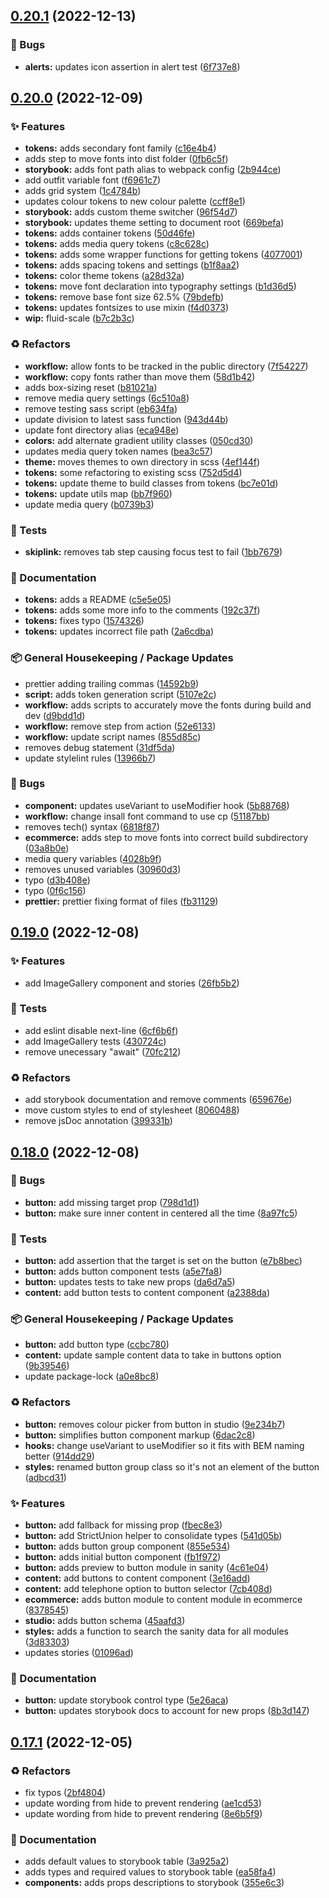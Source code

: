 ## [0.20.1](https://github.com/Open-Study-College/osc/compare/v0.20.0...v0.20.1) (2022-12-13)


### 🐛 Bugs

* **alerts:** updates icon assertion in alert test ([6f737e8](https://github.com/Open-Study-College/osc/commit/6f737e84c01086ad861520e9a8e88204694fd020))

## [0.20.0](https://github.com/Open-Study-College/osc/compare/v0.19.0...v0.20.0) (2022-12-09)


### ✨ Features

* **tokens:** adds secondary font family ([c16e4b4](https://github.com/Open-Study-College/osc/commit/c16e4b4c6ffa3722de6c098f2d62e90f9ce7b419))
* adds step to move fonts into dist folder ([0fb6c5f](https://github.com/Open-Study-College/osc/commit/0fb6c5fc059f7cd76e0b76a7dcab821d991cc1af))
* **storybook:** adds font path alias to webpack config ([2b944ce](https://github.com/Open-Study-College/osc/commit/2b944ce3fd309e3e235023b6ae2c7b4de1ee49fe))
* add outfit variable font ([f6961c7](https://github.com/Open-Study-College/osc/commit/f6961c7fa993fb8f559e9ed1b3c17850790665cb))
* adds grid system ([1c4784b](https://github.com/Open-Study-College/osc/commit/1c4784ba927c513de5856e85616dab12cde51fca))
* updates colour tokens to new colour palette ([ccff8e1](https://github.com/Open-Study-College/osc/commit/ccff8e125a7fad75fd2f709d32e20b40be0d7fff))
* **storybook:** adds custom theme switcher ([96f54d7](https://github.com/Open-Study-College/osc/commit/96f54d7dca3f61c7f29445e17efdb6e1769b2f57))
* **storybook:** updates theme setting to document root ([669befa](https://github.com/Open-Study-College/osc/commit/669befaed9baa913b9f42f41909796b7397b4528))
* **tokens:** adds container tokens ([50d46fe](https://github.com/Open-Study-College/osc/commit/50d46fe027797ad88a22c7688b227d29192797ff))
* **tokens:** adds media query tokens ([c8c628c](https://github.com/Open-Study-College/osc/commit/c8c628c153b879599bd0525fb6e0e960ff3717ff))
* **tokens:** adds some wrapper functions for getting tokens ([4077001](https://github.com/Open-Study-College/osc/commit/407700163bd3227cbb17497d8de5dddd3561dc10))
* **tokens:** adds spacing tokens and settings ([b1f8aa2](https://github.com/Open-Study-College/osc/commit/b1f8aa2797119eb4ab56bf7c4d6756b5bc609c03))
* **tokens:** color theme tokens ([a28d32a](https://github.com/Open-Study-College/osc/commit/a28d32af6de1b6e216c1d3a45cc67d9cfef0324d))
* **tokens:** move font declaration into typography settings ([b1d36d5](https://github.com/Open-Study-College/osc/commit/b1d36d51774f07dc5e313631b3225f3fbc1a2b05))
* **tokens:** remove base font size 62.5% ([79bdefb](https://github.com/Open-Study-College/osc/commit/79bdefba11499be526e4fb229b2d675eb3715629))
* **tokens:** updates fontsizes to use mixin ([f4d0373](https://github.com/Open-Study-College/osc/commit/f4d0373751ed087690bb60c6bd79b95e25319eca))
* **wip:** fluid-scale ([b7c2b3c](https://github.com/Open-Study-College/osc/commit/b7c2b3c89f0905ccbcd0809a0825902059399e0f))


### ♻️ Refactors

* **workflow:** allow fonts to be tracked in the public directory ([7f54227](https://github.com/Open-Study-College/osc/commit/7f54227c16918de14406a3cac1029f865ed116c2))
* **workflow:** copy fonts rather than move them ([58d1b42](https://github.com/Open-Study-College/osc/commit/58d1b4274d020b959de5193eca520c387447fe5a))
* adds box-sizing reset ([b81021a](https://github.com/Open-Study-College/osc/commit/b81021afd5fac75a57fc142470330b4697318c22))
* remove media query settings ([6c510a8](https://github.com/Open-Study-College/osc/commit/6c510a86d8558ed7353c9bde2fe6d4f383b843a4))
* remove testing sass script ([eb634fa](https://github.com/Open-Study-College/osc/commit/eb634faa58efdf2eabbd089f91ce682db5eb70c2))
* update division to latest sass function ([943d44b](https://github.com/Open-Study-College/osc/commit/943d44be4b1241d3ab1b88ee51d57570b2ef0d4c))
* update font directory alias ([eca948e](https://github.com/Open-Study-College/osc/commit/eca948ee49f6a55fed64750c9427b59178d9970b))
* **colors:** add alternate gradient utility classes ([050cd30](https://github.com/Open-Study-College/osc/commit/050cd30da72f126f345fa11d27c63f095a9baebb))
* updates media query token names ([bea3c57](https://github.com/Open-Study-College/osc/commit/bea3c5787c6af13e8401a4c4dc6047d5ca7e06d6))
* **theme:** moves themes to own directory in scss ([4ef144f](https://github.com/Open-Study-College/osc/commit/4ef144f30fdc4f5d937c88ba79cab6660f6f3d09))
* **tokens:** some refactoring to existing scss ([752d5d4](https://github.com/Open-Study-College/osc/commit/752d5d44636f084d16de1d582c02925d059e1d1e))
* **tokens:** update theme to build classes from tokens ([bc7e01d](https://github.com/Open-Study-College/osc/commit/bc7e01dd121c6bcbc62d7bf2325be45cfdf01210))
* **tokens:** update utils map ([bb7f960](https://github.com/Open-Study-College/osc/commit/bb7f9602bb97bf149a9481806a322e3f464cb075))
* update media query ([b0739b3](https://github.com/Open-Study-College/osc/commit/b0739b3c900f535cf2c4ae18e79a3988b413c279))


### 🧪 Tests

* **skiplink:** removes tab step causing focus test to fail ([1bb7679](https://github.com/Open-Study-College/osc/commit/1bb7679adb1d32509dc1046d5acc1342ad98809e))


### 📝 Documentation

* **tokens:** adds a README ([c5e5e05](https://github.com/Open-Study-College/osc/commit/c5e5e05c768a5ae396beaa24eb3408f3baa00f0d))
* **tokens:** adds some more info to the comments ([192c37f](https://github.com/Open-Study-College/osc/commit/192c37f3f5553bdc244587ae6e435bdc19ef56dd))
* **tokens:** fixes typo ([1574326](https://github.com/Open-Study-College/osc/commit/15743267fa4747e8fc35678884c9beae8bd08b40))
* **tokens:** updates incorrect file path ([2a6cdba](https://github.com/Open-Study-College/osc/commit/2a6cdba9f92f38a07a2622e565e1228570b095a2))


### 📦 General Housekeeping / Package Updates

* prettier adding trailing commas ([14592b9](https://github.com/Open-Study-College/osc/commit/14592b9c183a85d370eea339c3d0206effd2998e))
* **script:** adds token generation script ([5107e2c](https://github.com/Open-Study-College/osc/commit/5107e2c8d1b970ecd6bd04704ae689284a659e36))
* **workflow:** adds scripts to accurately move the fonts during build and dev ([d9bdd1d](https://github.com/Open-Study-College/osc/commit/d9bdd1d971035c74f2d6abbafa364498a2eaf7fa))
* **workflow:** remove step from action ([52e6133](https://github.com/Open-Study-College/osc/commit/52e61339b50e98ba4c069b251cb1e5d34189adf4))
* **workflow:** update script names ([855d85c](https://github.com/Open-Study-College/osc/commit/855d85c98440381c6b527b0dbdeb2c06f758971b))
* removes debug statement ([31df5da](https://github.com/Open-Study-College/osc/commit/31df5da95ec0b2f446e66a9240dcc78bc899f3b3))
* update stylelint rules ([13966b7](https://github.com/Open-Study-College/osc/commit/13966b7e5cd95b2cbe3b45586f34b3ca55811d60))


### 🐛 Bugs

* **component:** updates useVariant to useModifier hook ([5b88768](https://github.com/Open-Study-College/osc/commit/5b88768ad0e08a4ecbf8e12f83bc50b623e30191))
* **workflow:** change insall font command to use cp ([51187bb](https://github.com/Open-Study-College/osc/commit/51187bb999ed59e48376629f8c11105afb559489))
* removes tech() syntax ([6818f87](https://github.com/Open-Study-College/osc/commit/6818f87613192af739872d57d76dcb6d3a13fe29))
* **ecommerce:** adds step to move fonts into correct build subdirectory ([03a8b0e](https://github.com/Open-Study-College/osc/commit/03a8b0e310e03395a067267d0ef66a8d323b3cb2))
* media query variables ([4028b9f](https://github.com/Open-Study-College/osc/commit/4028b9f82f4203fc410a4d4e58016c935380b394))
* removes unused variables ([30960d3](https://github.com/Open-Study-College/osc/commit/30960d36cf33cf3e299491bc114323d83ac75099))
* typo ([d3b408e](https://github.com/Open-Study-College/osc/commit/d3b408e8faae2f56665788dc0c75afb0669201e8))
* typo ([0f6c156](https://github.com/Open-Study-College/osc/commit/0f6c156aad1a13bbc98d0ab04530735cbc9174cd))
* **prettier:** prettier fixing format of files ([fb31129](https://github.com/Open-Study-College/osc/commit/fb311291db0e9b68c3c932c9a0999686855d20e5))

## [0.19.0](https://github.com/Open-Study-College/osc/compare/v0.18.0...v0.19.0) (2022-12-08)


### ✨ Features

* add ImageGallery component and stories ([26fb5b2](https://github.com/Open-Study-College/osc/commit/26fb5b28b76f39e7d9d7ea56924fddf165e25c45))


### 🧪 Tests

* add eslint disable next-line ([6cf6b6f](https://github.com/Open-Study-College/osc/commit/6cf6b6f78dea93bc111b7444fbb9dcaea7c7dbf8))
* add ImageGallery tests ([430724c](https://github.com/Open-Study-College/osc/commit/430724ca7102be5db1e098bf837f0234fc239504))
* remove unecessary "await" ([70fc212](https://github.com/Open-Study-College/osc/commit/70fc212ea39df963d0f599a6153b47b001f88f18))


### ♻️ Refactors

* add storybook documentation and remove comments ([659676e](https://github.com/Open-Study-College/osc/commit/659676ef0f21e16cff23cce90fa2fff5c31f1a89))
* move custom styles to end of stylesheet ([8060488](https://github.com/Open-Study-College/osc/commit/806048856cea583e9d9a76b8d0c25ce1503b6c60))
* remove jsDoc annotation ([399331b](https://github.com/Open-Study-College/osc/commit/399331bbf95b4dfb26826e3a73c4331a84d372f5))

## [0.18.0](https://github.com/Open-Study-College/osc/compare/v0.17.1...v0.18.0) (2022-12-08)


### 🐛 Bugs

* **button:** add missing target prop ([798d1d1](https://github.com/Open-Study-College/osc/commit/798d1d1cc2b4c522420e3fb6b877fa0dd9120b5a))
* **button:** make sure inner content in centered all the time ([8a97fc5](https://github.com/Open-Study-College/osc/commit/8a97fc5f0d7e766d55a50bb5eb31d789617838c9))


### 🧪 Tests

* **button:** add assertion that the target is set on the button ([e7b8bec](https://github.com/Open-Study-College/osc/commit/e7b8bec0159d81aa6937632f4c66b63ec76aa6ad))
* **button:** adds button component tests ([a5e7fa8](https://github.com/Open-Study-College/osc/commit/a5e7fa8377bee68c636115ac64af7eef7e2cf343))
* **button:** updates tests to take new props ([da6d7a5](https://github.com/Open-Study-College/osc/commit/da6d7a543e44131d6aa30398a25381e68716ff7b))
* **content:** add button tests to content component ([a2388da](https://github.com/Open-Study-College/osc/commit/a2388daad5b2b03462c5685d7086b0035ccbe862))


### 📦 General Housekeeping / Package Updates

* **button:** add button type ([ccbc780](https://github.com/Open-Study-College/osc/commit/ccbc780c95661aa3ddf3dda6a05e33b54025b0fd))
* **content:** update sample content data to take in buttons option ([9b39546](https://github.com/Open-Study-College/osc/commit/9b39546e07f188df4fa72942bc2d0f2a7de683c7))
* update package-lock ([a0e8bc8](https://github.com/Open-Study-College/osc/commit/a0e8bc82ab2efa5165edba5a5246cf5820d823b1))


### ♻️ Refactors

* **button:** removes colour picker from button in studio ([9e234b7](https://github.com/Open-Study-College/osc/commit/9e234b76de9387245fb9e602c417e55a320f0d85))
* **button:** simplifies button component markup ([6dac2c8](https://github.com/Open-Study-College/osc/commit/6dac2c81b78d24bf23b7cc356dab946c09b8e60e))
* **hooks:** change useVariant to useModifier so it fits with BEM naming better ([914dd29](https://github.com/Open-Study-College/osc/commit/914dd29587a9848b0ff82b127f93be58f2d265a3))
* **styles:** renamed button group class so it's not an element of the button ([adbcd31](https://github.com/Open-Study-College/osc/commit/adbcd31d599ccf6157f2b9e801310eaffb083a8d))


### ✨ Features

* **button:** add fallback for missing  prop ([fbec8e3](https://github.com/Open-Study-College/osc/commit/fbec8e3641cc8d63d1b3c19fe9bf027de17fc51f))
* **button:** add StrictUnion helper to consolidate types ([541d05b](https://github.com/Open-Study-College/osc/commit/541d05bbe6762eb338a0f29c2a47b0090fbbe8db))
* **button:** adds button group component ([855e534](https://github.com/Open-Study-College/osc/commit/855e5348a5d96227b6d099af8582c0ee776e29c8))
* **button:** adds initial button component ([fb1f972](https://github.com/Open-Study-College/osc/commit/fb1f972a36e70fbe7e7a0c85c6142c22de28b914))
* **button:** adds preview to button module in sanity ([4c61e04](https://github.com/Open-Study-College/osc/commit/4c61e04656c4f2b7a8f965a08ae2f2820e412bfa))
* **content:** add buttons to content component ([3e16add](https://github.com/Open-Study-College/osc/commit/3e16add68f8eb745b5763d219f2d254dd005c6b1))
* **content:** add telephone option to button selector ([7cb408d](https://github.com/Open-Study-College/osc/commit/7cb408d012b7c4262ece3a9208d240ff5e51e5d1))
* **ecommerce:** adds button module to content module in ecommerce ([8378545](https://github.com/Open-Study-College/osc/commit/8378545529ab4fc78227b5b23309fb192d915866))
* **studio:** adds button schema ([45aafd3](https://github.com/Open-Study-College/osc/commit/45aafd32cb40b4b8cc3e4a0d06c4939fc3716255))
* **styles:** adds a function to search the sanity data for all modules ([3d83303](https://github.com/Open-Study-College/osc/commit/3d83303eecd3cf63cd8565be56e0c8cb41f160ab))
* updates stories ([01096ad](https://github.com/Open-Study-College/osc/commit/01096ad9dec563468dd03747a2b1b6f811617953))


### 📝 Documentation

* **button:** update storybook control type ([5e26aca](https://github.com/Open-Study-College/osc/commit/5e26acaf04d3c51a67b32d90a19ca5d29711029d))
* **button:** updates storybook docs to account for new props ([8b3d147](https://github.com/Open-Study-College/osc/commit/8b3d14717c5f2acbc6233beaac4d09c83de928b7))

## [0.17.1](https://github.com/Open-Study-College/osc/compare/v0.17.0...v0.17.1) (2022-12-05)


### ♻️ Refactors

* fix typos ([2bf4804](https://github.com/Open-Study-College/osc/commit/2bf4804b792039f3fdc62766537ef00541b06995))
* update wording from hide to prevent rendering ([ae1cd53](https://github.com/Open-Study-College/osc/commit/ae1cd533ccd3cd9f74899dd2060480f13b6c9115))
* update wording from hide to prevent rendering ([8e6b5f9](https://github.com/Open-Study-College/osc/commit/8e6b5f90e40fdbdff1673ecb21fb183e02db7561))


### 📝 Documentation

* adds default values to storybook table ([3a925a2](https://github.com/Open-Study-College/osc/commit/3a925a2b2c153dbbebed61b25a0ca4ca94bb1810))
* adds types and required values to storybook table ([ea58fa4](https://github.com/Open-Study-College/osc/commit/ea58fa447e6b29de44c927961d70f250869c5960))
* **components:** adds props descriptions to storybook ([355e6c3](https://github.com/Open-Study-College/osc/commit/355e6c3cba53bf3bf17268339955acf9d1837479))

